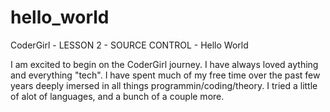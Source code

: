 # hello_world
CoderGirl - LESSON 2 - SOURCE CONTROL - Hello World

I am excited to begin on the CoderGirl journey.  I have always loved aything and everything "tech".  I have spent much of my free time over the past few years deeply imersed in all things programmin/coding/theory.  I tried a little of alot of languages, and a bunch of a couple more.
